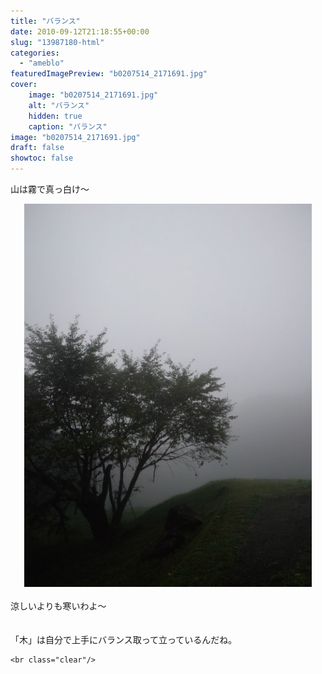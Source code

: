 ```yaml
---
title: "バランス"
date: 2010-09-12T21:18:55+00:00
slug: "13987180-html"
categories:
  - "ameblo"
featuredImagePreview: "b0207514_2171691.jpg"
cover:
    image: "b0207514_2171691.jpg"
    alt: "バランス"
    hidden: true
    caption: "バランス"
image: "b0207514_2171691.jpg"
draft: false
showtoc: false
---
```

山は霧で真っ白け～<br/>
<center><a href="b0207514_2171691.jpg" rel="nofollow"><img src="b0207514_2171691.jpg" alt="バランス_b0207514_2171691.jpg" class="IMAGE_MID" height="613" width="460"/></a></center><br/>
涼しいよりも寒いわよ～<br/>
<br/>
<br/>
「木」は自分で上手にバランス取って立っているんだね。

    <br class="clear"/>